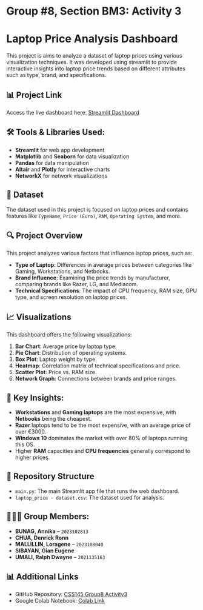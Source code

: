 # Group #8, Section BM3: Activity 3

# Laptop Price Analysis Dashboard

This project is aims to analyze a dataset of laptop prices using various visualization techniques. It was developed using streamlit to provide interactive insights into laptop price trends based on different attributes such as type, brand, and specifications.

## 📊 Project Link
Access the live dashboard here: [Streamlit Dashboard](https://github.com/annikamljn/CSS145_Group8_Activity3)

## 🛠️ Tools & Libraries Used:
- **Streamlit** for web app development
- **Matplotlib** and **Seaborn** for data visualization
- **Pandas** for data manipulation
- **Altair** and **Plotly** for interactive charts
- **NetworkX** for network visualizations

## 📁 Dataset
The dataset used in this project is focused on laptop prices and contains features like `TypeName`, `Price (Euro)`, `RAM`, `Operating System`, and more.

## 🔍 Project Overview
This project analyzes various factors that influence laptop prices, such as:
- **Type of Laptop**: Differences in average prices between categories like Gaming, Workstations, and Netbooks.
- **Brand Influence**: Examining the price trends by manufacturer, comparing brands like Razer, LG, and Mediacom.
- **Technical Specifications**: The impact of CPU frequency, RAM size, GPU type, and screen resolution on laptop prices.

## 📈 Visualizations
This dashboard offers the following visualizations:
1. **Bar Chart**: Average price by laptop type.
2. **Pie Chart**: Distribution of operating systems.
3. **Box Plot**: Laptop weight by type.
4. **Heatmap**: Correlation matrix of technical specifications and price.
5. **Scatter Plot**: Price vs. RAM size.
6. **Network Graph**: Connections between brands and price ranges.

## 📝 Key Insights:
- **Workstations** and **Gaming laptops** are the most expensive, with **Netbooks** being the cheapest.
- **Razer** laptops tend to be the most expensive, with an average price of over €3000.
- **Windows 10** dominates the market with over 80% of laptops running this OS.
- Higher **RAM** capacities and **CPU frequencies** generally correspond to higher prices.

## 📂 Repository Structure
- `main.py`: The main Streamlit app file that runs the web dashboard.
- `laptop_price - dataset.csv`: The dataset used for analysis.

## 🧑‍🤝‍🧑 Group Members:
- **BUNAG, Annika** – `2023102813`
- **CHUA, Denrick Ronn**  
- **MALLILLIN, Loragene** – `2023108040`
- **SIBAYAN, Gian Eugene**  
- **UMALI, Ralph Dwayne** – `2021135163`

## 📊 Additional Links
- GitHub Repository: [CSS145 Group8 Activity3](https://github.com/annikamljn/CSS145_Group8_Activity3)
- Google Colab Notebook: [Colab Link](https://colab.research.google.com/drive/1TbRuhYoAk_43i9g--eJ2GA_3-DnHkrWA?usp=sharing)

